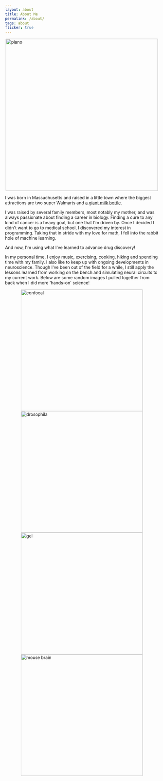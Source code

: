 ```yaml
---
layout: about
title: About Me
permalink: /about/
tags: about
flicker: true
---
```


<!-- ![piano](http://sawanp813.github.io/images/piano.png "a title") -->
<img style="display: block; margin-left: auto; margin-right: auto;" src="http://sawanp813.github.io/images/piano.png" alt="piano" width="500" />

I was born in Massachusetts and raised in a little town where the biggest attractions are two super Walmarts and [a giant milk bottle]('https://www.facebook.com/THEMILKBOTTLE/'). 

I was raised by several family members, most notably my mother, and was always passionate about finding a career in biology. Finding a cure to any kind of cancer is a heavy goal, but one that I'm driven by. Once I decided I didn't want to go to medical school, I discovered my interest in programming. Taking that in stride with my love for math, I fell into the rabbit hole of machine learning. 

And now, I'm using what I've learned to advance drug discovery!

In my personal time, I enjoy music, exercising, cooking, hiking and spending time with my family. I also like to keep up with ongoing developments in neuroscience. Though I've been out of the field for a while, I still apply the lessons learned from working on the bench and simulating neural circuits to my current work. Below are some random images I pulled together from back when I did more 'hands-on' science!

<!-- ![Confocal](http://sawanp813.github.io/images/confocal.png "a title") -->
<img style="display: block; margin-left: auto; margin-right: auto;" src="http://sawanp813.github.io/images/confocal.png" alt="confocal" width="400" />
<!-- ![Drosophila](http://sawanp813.github.io/images/drosophila.JPG "a title") -->
<img style="display: block; margin-left: auto; margin-right: auto;" src="http://sawanp813.github.io/images/drosophila.JPG" alt="drosophila" width="400" />

<!-- ![Gel](http://sawanp813.github.io/images/gel.png "a title") -->
<img style="display: block; margin-left: auto; margin-right: auto;" src="http://sawanp813.github.io/images/gel.png" alt="gel" width="400" />

<!-- ![Mouse brain](http://sawanp813.github.io/images/mouse_brain.png "a title") -->
<img style="display: block; margin-left: auto; margin-right: auto;" src="http://sawanp813.github.io/images/mouse_brain.png" alt="mouse brain" width="400" />


<!-- [Resume](https://github.com/sawanp813/sawanp813.github.io/blob/9d865708970dc5f183d90103fb23d452bdfba5ea/Sawan's%20Resume.pdf) -->

<style>
.post-header, #talks, #workshops {
  text-align: center; /* Want the About Page header to be in the middle */
}
</style>
